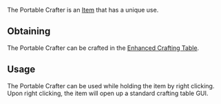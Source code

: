 The Portable Crafter is an [Item](https://github.com/Slimefun/Slimefun4/wiki/Items) that has a unique use.

## Obtaining
The Portable Crafter can be crafted in the [Enhanced Crafting Table](https://github.com/Slimefun/Slimefun4/wiki/Enhanced-Crafting-Table).

## Usage
The Portable Crafter can be used while holding the item by right clicking. Upon right clicking, the item will open up a standard crafting table GUI.
